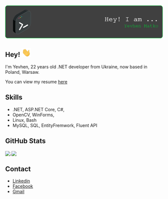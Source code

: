 ![Header](https://github.com/ymatko/ymatko/blob/main/assets/github-header-image.png)

## Hey! <img src="https://github.com/ymatko/ymatko/blob/main/assets/Hi.gif" width="29px">

I'm Yevhen, 22 years old .NET developer from Ukraine, now based in Poland, Warsaw.

You can view my resume [here](https://github.com/ymatko/ymatko/blob/main/assets/CV.pdf)
 



## Skills
-  .NET, ASP.NET Core, C#,  
-  OpenCV, WinForms, 
-  Linux, Bash
-  MySQL, SQL, EntityFremwork, Fluent API

## GitHub Stats
<a align="center">
<a href="https://github.com/ymatko/ymatko">
  <img align="center" src="https://github-readme-stats.vercel.app/api?username=ymatko&show_icons=true&line_height=27&count_private=true&title_color=00c732&text_color=c9cacc&icon_color=00c732&bg_color=1d1f21"/>
</a>
<a href="https://github.com/ymatko/ymatko">
  <img align="center" src="https://github-readme-stats.vercel.app/api/top-langs/?username=ymatko&hide=html&title_color=00c732&text_color=c9cacc&bg_color=1d1f21&langs_count=3"/>
</a>
</a>

## Contact
- [Linkedin](https://www.linkedin.com/in/yevhen-matko/)
- [Facebook](https://www.facebook.com/yevhen.matko/)
- [Gmail](n246v1j80x6t@gmail.com)
